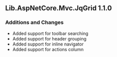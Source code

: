 ## Lib.AspNetCore.Mvc.JqGrid 1.1.0
### Additions and Changes
- Added support for toolbar searching
- Added support for header grouping
- Added support for inline navigator
- Added support for actions column
